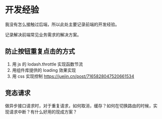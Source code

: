 # 开发经验

我没有怎么接触过后端，所以此处主要记录前端的开发经验。

记录解决前端常见业务需求的解决方案。

## 防止按钮重复点击的方式

1. 用 js 的 lodash.throttle 实现函数节流
2. 用组件库提供的 loading 效果实现
3. 用 css 实现控制 https://juejin.cn/post/7165828047520661534

## 竞态请求

做异步接口请求时，对于重复请求，如何取消，缓存？如何在切换路由的时候，实现请求中断？有什么好用的现成方案？
